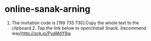 # online-sanak-arning
1. The invitation code is [199 735 730].Copy the whole text to the clipboard.2. Tap the link below to open/install Snack. (recommend way)http://sck.io/PyaMdY8w
